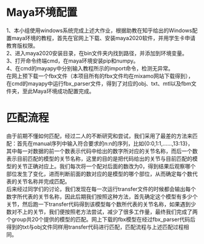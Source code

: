 # Maya环境配置
1、本小组使用windows系统完成上述大作业，根据助教在知乎给出的Windows配置maya环境的教程，首先在官网上下载、安装maya2020软件，并用学生卡申请教育版权限。  
2、进入maya2020安装目录，在bin文件夹内找到路径，并添加到环境变量。  
3、打开命令终端cmd，在maya环境安装pip和numpy。  
4、在cmd的mayapy中分别输入教程所示的import命令，检测无异常。  
在网上预下载一个fbx文件（本项目所有的fbx文件均在mixamo网站下载得到），在cmd的mayapy中运行fbx_parser文件，得到了对应的obj、txt、mtl以及fbm文件夹，至此Maya环境成功配置完成。
# 匹配流程
由于前期不懂如何匹配，经过二人的不断研究和尝试，我们采用了最差的方法来匹配：首先在manual序列中输入符合要求的n:n的序列，比如{0:0,1:1,……,13:13}，其中每一对数据的前一个数表示代码中给出的数字所对应的关节名称，而后一个数表示目前匹配的模型的关节名称，这里的目的是把代码给出的关节与目前匹配的模型的关节正确对应上。我们每次将一个配对后面的数改为0，得到结果后观察哪个部位发生了变化，进而判断前面的数对应的是模型的哪个部位，从而确定每个数代表的关节名称并完成匹配。  
后来经过同学们的讨论，我们发现在每一次运行transfer文件的时候都会输出每个数字所代表的关节名称，因此后期我们按照这种方法，首先确定这个模型有多少个关节，然后跑一下transfer代码得到该模型每个数所代表的关节名称，如果遇到少数对不上的关节，我们便按照老方法尝试，减少了很多工作量，最终我们完成了两个group共20个提供的模型的匹配。网上下载的fbx模型在经过fbx_parser代码后得到的txt与obj文件同样用transfer代码进行匹配，匹配流程与上述匹配过程相同。  

